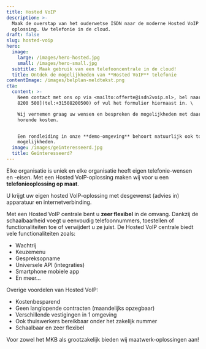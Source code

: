 ```yaml
---
title: Hosted VoIP
description: >-
  Maak de overstap van het ouderwetse ISDN naar de moderne Hosted VoIP
  oplossing. Uw telefonie in de cloud.
draft: false
slug: hosted-voip
hero:
  image:
    large: /images/hero-hosted.jpg
    small: /images/hero-small.jpg
  subtitle: Maak gebruik van een telefooncentrale in de cloud!
  title: Ontdek de mogelijkheden van **Hosted VoIP** telefonie
contentImage: /images/belplan-meldtekst.png
cta:
  content: >-
    Neem contact met ons op via <mailto:offerte@isdn2voip.nl>, bel naar [050
    8200 500](tel:+31508200500) of vul het formulier hiernaast in. \

    Wij vernemen graag uw wensen en bespreken de mogelijkheden met daarbij
    horende kosten. 


    Een rondleiding in onze **demo-omgeving** behoort natuurlijk ook tot de
    mogelijkheden.
  image: /images/geinteresseerd.jpg
  title: Geïnteresseerd?
---
```

Elke organisatie is uniek en elke organisatie heeft eigen telefonie-wensen en -eisen. Met een Hosted VoIP-oplossing maken wij voor u een **telefonieoplossing op maat**.

U krijgt uw eigen hosted VoIP-oplossing met desgewenst (advies in) apparatuur en internetverbinding.

Met een Hosted VoIP centrale bent u **zeer flexibel** in de omvang. Dankzij de schaalbaarheid voegt u eenvoudig telefoonnummers, toestellen of functionaliteiten toe of verwijdert u ze juist. De Hosted VoIP centrale biedt vele functionaliteiten zoals:

* Wachtrij
* Keuzemenu
* Gespreksopname
* Universele API (integraties)
* Smartphone mobiele app
* En meer...

Overige voordelen van Hosted VoIP:

* Kostenbesparend
* Geen langlopende contracten (maandelijks opzegbaar)
* Verschillende vestigingen in 1 omgeving
* Ook thuiswerkers bereikbaar onder het zakelijk nummer
* Schaalbaar en zeer flexibel

Voor zowel het MKB als grootzakelijk bieden wij maatwerk-oplossingen aan!
